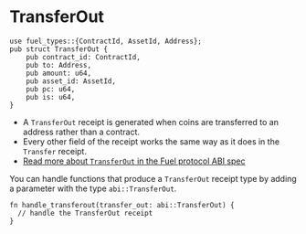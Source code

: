 # TransferOut

```rust,ignore
use fuel_types::{ContractId, AssetId, Address};
pub struct TransferOut {
    pub contract_id: ContractId,
    pub to: Address,
    pub amount: u64,
    pub asset_id: AssetId,
    pub pc: u64,
    pub is: u64,
}
```

- A `TransferOut` receipt is generated when coins are transferred to an address rather than a contract.
- Every other field of the receipt works the same way as it does in the `Transfer` receipt.
- [Read more about `TransferOut` in the Fuel protocol ABI spec](https://github.com/FuelLabs/fuel-specs/blob/master/src/protocol/abi/receipts.md#transferout-receipt)

You can handle functions that produce a `TransferOut` receipt type by adding a parameter with the type `abi::TransferOut`.

```rust, ignore
fn handle_transferout(transfer_out: abi::TransferOut) {
  // handle the TransferOut receipt
}
```

